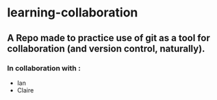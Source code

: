 # learning-collaboration
## A Repo made to practice use of git as a tool for collaboration (and version control, naturally).
### In collaboration with :
* Ian
* Claire
